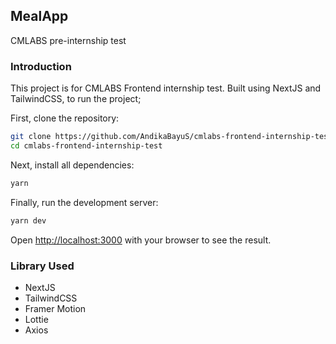 ## MealApp  
CMLABS pre-internship test

### Introduction

This project is for CMLABS Frontend internship test. Built using NextJS and TailwindCSS, to run the project;

First, clone the repository:
```bash
git clone https://github.com/AndikaBayuS/cmlabs-frontend-internship-test
cd cmlabs-frontend-internship-test
```
Next, install all dependencies:

```bash
yarn
```

Finally, run the development server:

```bash
yarn dev
```

Open [http://localhost:3000](http://localhost:3000) with your browser to see the result.

### Library Used
<ul>
    <li>NextJS</li>
    <li>TailwindCSS</li>
    <li>Framer Motion</li>
    <li>Lottie</li>
    <li>Axios</li>
</ul>
